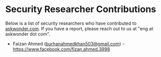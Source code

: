# Security Researcher Contributions

Below is a list of security researchers who have contributed to [askwonder.com](https://askwonder.com). If you have a report, please reach out to us at "eng at askwonder dot com".

- Faizan Ahmed (burhanahmedkhan503@gmail.com) - https://www.facebook.com/fizan.ahmed.3998
